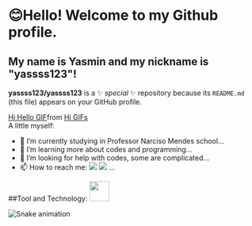  # 😊Hello! Welcome to my Github profile.
## My name is Yasmin and my nickname is "yassss123"!
**yassss123/yassss123** is a ✨ _special_ ✨ repository because its `README.md` (this file) appears on your GitHub profile.
<div class="tenor-gif-embed" data-postid="22257481" data-share-method="host" data-aspect-ratio="1.80791" data-width="100%"><a href="https://tenor.com/view/hi-hello-gif-22257481">Hi Hello GIF</a>from <a href="https://tenor.com/search/hi-gifs">Hi GIFs</a></div> <script type="text/javascript" async src="https://tenor.com/embed.js"></script>
A little myself:

- 🔭 I’m currently studying in Professor Narciso Mendes school...
- 🌱 I’m  learning more about codes and programming...
- 🤔 I’m looking for help with codes, some are complicated...
- 📫 How to reach me: <a href="https://instagram.com/yas_eidel" target="_blank"><img loading="lazy" src="https://img.shields.io/badge/-Instagram-%23E4405F?style=for-the-badge&logo=instagram&logoColor=white" target="_blank"></a> 
<a href = "mailto:goncalvesyasmin770@gamil.com"><img loading="lazy" src="https://img.shields.io/badge/Gmail-D14836?style=for-the-badge&logo=gmail&logoColor=white" target="_blank"></a> ...

##Tool and Technology:
<img loading="lazy" src="https://cdn.jsdelivr.net/gh/devicons/devicon/icons/git/git-original.svg" width="40" height="40"/> 

![Snake animation](https://github.com/yassss123/yassss123/blob/output/github-contribution-grid-snake.svg)
